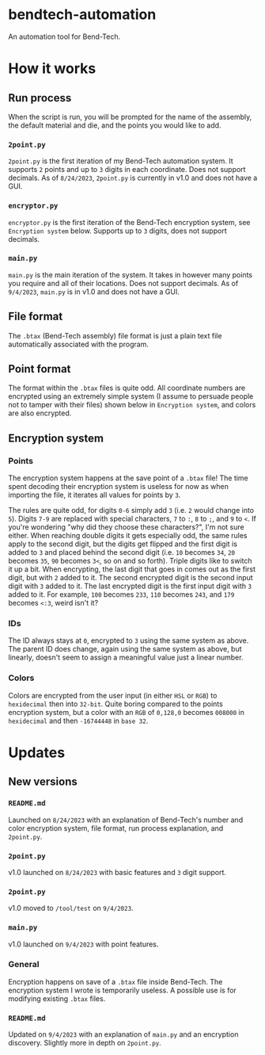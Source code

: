 # bendtech-automation
An automation tool for Bend-Tech.

# How it works
## Run process
When the script is run, you will be prompted for the name of the assembly, the default material and die, and the points you would like to add.

### `2point.py`
`2point.py` is the first iteration of my Bend-Tech automation system. It supports `2` points and up to `3` digits in each coordinate. Does not support decimals. As of `8/24/2023`, `2point.py` is currently in v1.0 and does not have a GUI.

### `encryptor.py`
`encryptor.py` is the first iteration of the Bend-Tech encryption system, see `Encryption system` below. Supports up to `3` digits, does not support decimals.

### `main.py`
`main.py` is the main iteration of the system. It takes in however many points you require and all of their locations. Does not support decimals. As of `9/4/2023`, `main.py` is in v1.0 and does not have a GUI.

## File format
The `.btax` (Bend-Tech assembly) file format is just a plain text file automatically associated with the program.

## Point format
The format within the `.btax` files is quite odd.
All coordinate numbers are encrypted using an extremely simple system (I assume to persuade people not to tamper with their files) shown below in `Encryption system`, and colors are also encrypted.

## Encryption system
### Points
The encryption system happens at the save point of a `.btax` file! The time spent decoding their encryption system is useless for now as when importing the file, it iterates all values for points by `3`.

The rules are quite odd, for digits `0-6` simply add `3` (i.e. `2` would change into `5`). Digits `7-9` are replaced with special characters, `7` to `:`, `8` to `;`, and `9` to `<`. If you're wondering "why did they choose these characters?", I'm not sure either. When reaching double digits it gets especially odd, the same rules apply to the second digit, but the digits get flipped and the first digit is added to `3` and placed behind the second digit (i.e. `10` becomes `34`, `20` becomes `35`, `90` becomes `3<`, so on and so forth). Triple digits like to switch it up a bit. When encrypting, the last digit that goes in comes out as the first digit, but with `2` added to it. The second encrypted digit is the second input digit with `3` added to it. The last encrypted digit is the first input digit with `3` added to it. For example, `100` becomes `233`, `110` becomes `243`, and `179` becomes `<:3`, weird isn't it?

### IDs
The ID always stays at `0`, encrypted to `3` using the same system as above. The parent ID does change, again using the same system as above, but linearly, doesn't seem to assign a meaningful value just a linear number.

### Colors
Colors are encrypted from the user input (in either `HSL` or `RGB`) to `hexidecimal` then into `32-bit`. Quite boring compared to the points encryption system, but a color with an `RGB` of `0,128,0` becomes `008000` in `hexidecimal` and then `-16744448` in `base 32`.

# Updates
## New versions
### `README.md`
Launched on `8/24/2023` with an explanation of Bend-Tech's number and color encryption system, file format, run process explanation, and `2point.py`.
### `2point.py`
v1.0 launched on `8/24/2023` with basic features and `3` digit support.
### `2point.py`
v1.0 moved to `/tool/test` on `9/4/2023`.
### `main.py`
v1.0 launched on `9/4/2023` with point features.
### General
Encryption happens on save of a `.btax` file inside Bend-Tech. The encryption system I wrote is temporarily useless. A possible use is for modifying existing `.btax` files.
### `README.md`
Updated on `9/4/2023` with an explanation of `main.py` and an encryption discovery. Slightly more in depth on `2point.py`.